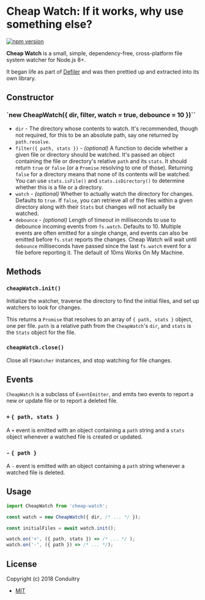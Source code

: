 # Cheap Watch: If it works, why use something else?

[![npm version](https://img.shields.io/npm/v/cheap-watch.svg?style=flat-square)](https://www.npmjs.com/package/cheap-watch)

**Cheap Watch** is a small, simple, dependency-free, cross-platform file system watcher for Node.js 8+.

It began life as part of [Defiler](https://github.com/Conduitry/defiler) and was then prettied up and extracted into its own library.

## Constructor

### `new CheapWatch({ dir, filter, watch = true, debounce = 10 })``

- `dir` - The directory whose contents to watch. It's recommended, though not required, for this to be an absolute path, say one returned by `path.resolve`.
- `filter({ path, stats })` - _(optional)_ A function to decide whether a given file or directory should be watched. It's passed an object containing the file or directory's relative `path` and its `stats`. It should return `true` or `false` (or a `Promise` resolving to one of those). Returning `false` for a directory means that none of its contents will be watched. You can use `stats.isFile()` and `stats.isDirectory()` to determine whether this is a file or a directory.
- `watch` - _(optional)_ Whether to actually watch the directory for changes. Defaults to `true`. If `false`, you can retrieve all of the files within a given directory along with their `Stats` but changes will not actually be watched.
- `debounce` - _(optional)_ Length of timeout in milliseconds to use to debounce incoming events from `fs.watch`. Defaults to 10. Multiple events are often emitted for a single change, and events can also be emitted before `fs.stat` reports the changes. Cheap Watch will wait until `debounce` milliseconds have passed since the last `fs.watch` event for a file before reporting it. The default of 10ms Works On My Machine.

## Methods

### `cheapWatch.init()`

Initialize the watcher, traverse the directory to find the initial files, and set up watchers to look for changes.

This returns a `Promise` that resolves to an array of `{ path, stats }` object, one per file. `path` is a relative path from the `CheapWatch`'s `dir`, and `stats` is the `Stats` object for the file.

### `cheapWatch.close()`

Close all `FSWatcher` instances, and stop watching for file changes.

## Events

`CheapWatch` is a subclass of `EventEmitter`, and emits two events to report a new or update file or to report a deleted file.

### `+` `{ path, stats }`

A `+` event is emitted with an object containing a `path` string and a `stats` object whenever a watched file is created or updated.

### `-` `{ path }`

A `-` event is emitted with an object containing a `path` string whenever a watched file is deleted.

## Usage

```javascript
import CheapWatch from 'cheap-watch';

const watch = new CheapWatch({ dir, /* ... */ });

const initialFiles = await watch.init();

watch.on('+', ({ path, stats }) => /* ... */ );
watch.on('-', ({ path }) => /* ... */);
```

## License

Copyright (c) 2018 Conduitry

- [MIT](LICENSE)
